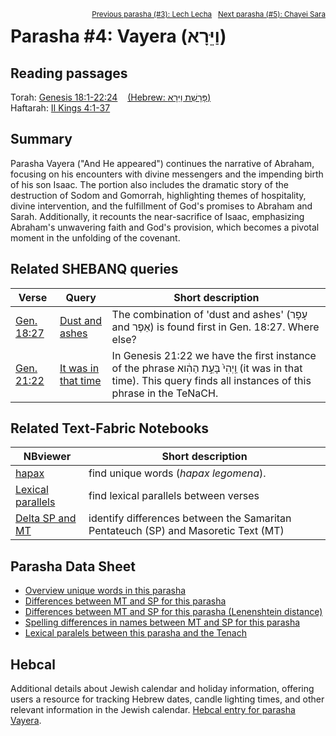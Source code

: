 <span style="float: right;"><sup><a href="../03%20-%20Lech%20Lecha">Previous parasha (#3): Lech Lecha</a> &nbsp;&nbsp;<a href="../05%20-%20Chayei%20Sarah">Next parasha (#5): Chayei Sara</a></sup></span>
# Parasha #4: Vayera (וַיֵּרָא) <a name="start"></a> 

## Reading passages

Torah: <a href="https://www.stepbible.org/?q=version=NASB2020|reference=Gen.18:1-22:24&options=HNVUG" target="_blank">Genesis 18:1-22:24</a> &nbsp;&nbsp; <a href="https://tikkun.io/#/p/vayera" target="_blank">(Hebrew: פָּרָשַׁת וַיֵּרָא)</a><br>
Haftarah: <a href="https://www.stepbible.org/?q=version=NASB2020|reference=2Kgs.4:1-37&options=HNVUG" target="_blank">II Kings 4:1-37</a>

## Summary

Parasha Vayera ("And He appeared") continues the narrative of Abraham, focusing on his encounters with divine messengers and the impending birth of his son Isaac. The portion also includes the dramatic story of the destruction of Sodom and Gomorrah, highlighting themes of hospitality, divine intervention, and the fulfillment of God's promises to Abraham and Sarah. Additionally, it recounts the near-sacrifice of Isaac, emphasizing Abraham's unwavering faith and God's provision, which becomes a pivotal moment in the unfolding of the covenant.

## Related SHEBANQ queries

Verse | Query | Short description
--- | --- | ---
<a href="https://www.stepbible.org/?q=version=NASB2020\|reference=Gen.18:27&options=HNVUG" target="_blank">Gen. 18:27 </a> | <a href="https://shebanq.ancient-data.org/hebrew/text?iid=5556&version=2021&page=1&mr=r&qw=q" target="_blank">Dust and ashes</a> | The combination of 'dust and ashes' (עָפָר and אֵפֶר) is found first in Gen. 18:27. Where else?
<a href="https://www.stepbible.org/?q=version=NASB2020\|reference=Gen.21:22&options=HNVUG" target="_blank">Gen. 21:22</a> | <a href="https://shebanq.ancient-data.org/hebrew/text?iid=5997&version=2021&page=1&mr=r&qw=q" target="_blank">It was in that time</a> |  In Genesis 21:22 we have the first instance of the phrase וַֽיְהִי֙ בָּעֵ֣ת הַהִ֔וא (it was in that time). This query finds all instances of this phrase in the TeNaCH. 


## Related Text-Fabric Notebooks

NBviewer | Short description
---|---
<a href="https://nbviewer.org/github/tonyjurg/Parashot/blob/main/WeeklyParasha/04%20-%20Vayera/hapax.ipynb" target="_blank">hapax</a>| find unique words (*hapax legomena*).
<a href="https://nbviewer.org/github/tonyjurg/Parashot/blob/main/WeeklyParasha/04%20-%20Vayera/lexical_parallels.ipynb" target="_blank">Lexical parallels</a>| find lexical parallels between verses
<a href="https://nbviewer.org/github/tonyjurg/Parashot/blob/main/WeeklyParasha/04%20-%20Vayera/delta_mt_and_sp.ipynb" target="_blank">Delta SP and MT</a>| identify differences between the Samaritan Pentateuch (SP) and Masoretic Text (MT)

## Parasha Data Sheet

<ul><li><a href="https://tonyjurg.github.io/Parashot/WeeklyParasha/04%20-%20Vayera/hapax_legomena(Vayera).html" target="_blank">Overview unique words in this parasha</a>
</li><li><a href="https://tonyjurg.github.io/Parashot/WeeklyParasha/04%20-%20Vayera/differences_MT_SP(Vayera).html" target="_blank">Differences between MT and SP for this parasha</a>
</li><li><a href="https://tonyjurg.github.io/Parashot/WeeklyParasha/04%20-%20Vayera/levenshtein_differences_MT_SP(Vayera).html" target="_blank">Differences between MT and SP for this parasha (Lenenshtein distance)</a>
</li><li><a href="https://tonyjurg.github.io/Parashot/WeeklyParasha/04%20-%20Vayera/spelling_differences_SP_MT(NVayera).html" target="_blank">Spelling differences in names between MT and SP for this parasha</a>
</li><li><a href="https://tonyjurg.github.io/Parashot/WeeklyParasha/04%20-%20Vayera/lexical_parallels(Vayera).html" target="_blank">Lexical paralels between this parasha and the Tenach</a>
</li></ul>

## Hebcal

Additional details about Jewish calendar and holiday information, offering users a resource for tracking Hebrew dates, candle lighting times, and other relevant information in the Jewish calendar. <a href="https://www.hebcal.com/sedrot/vayera" target="_blank">Hebcal entry for parasha Vayera</a>.
